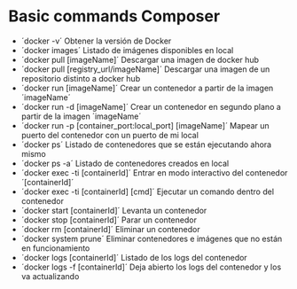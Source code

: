 # Basic commands Composer
- ´docker -v´ Obtener la versión de Docker
- ´docker images´ Listado de imágenes disponibles en local
- ´docker pull [imageName]´ Descargar una imagen de docker hub
- ´docker pull [registry_url/imageName]´ Descargar una imagen de un repositorio distinto a docker hub
- ´docker run [imageName]´ Crear un contenedor a partir de la imagen ´imageName´
- ´docker run -d [imageName]´ Crear un contenedor en segundo plano a partir de la imagen ´imageName´
- ´docker run -p [container_port:local_port] [imageName]´ Mapear un puerto del contenedor con un puerto de mi local
- ´docker ps´ Listado de contenedores que se están ejecutando ahora mismo
- ´docker ps -a´ Listado de contenedores creados en local
- ´docker exec -ti [containerId]´ Entrar en modo interactivo del contenedor ´[containerId]´
- ´docker exec -ti [containerId] [cmd]´ Ejecutar un comando dentro del contenedor
- ´docker start [containerId]´ Levanta un contenedor
- ´docker stop [containerId]´ Parar un contenedor
- ´docker rm [containerId]´ Eliminar un contenedor
- ´docker system prune´ Eliminar contenedores e imágenes que no están en funcionamiento
- ´docker logs [containerId]´ Listado de los logs del contenedor
- ´docker logs -f [containerId]´ Deja abierto los logs del contenedor y los va actualizando
